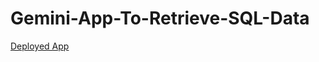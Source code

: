 # Gemini-App-To-Retrieve-SQL-Data

[Deployed App](https://gemini-app-to-retrieve-sql-data-uwjvikaayhvf7wvs7v7fw7.streamlit.app/)
